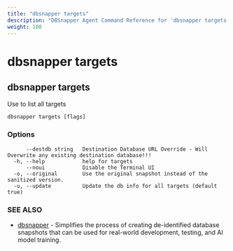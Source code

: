 ```yaml
---
title: "dbsnapper targets"
description: "DBSnapper Agent Command Reference for 'dbsnapper targets'"
weight: 100
---
```


# dbsnapper targets

## dbsnapper targets

Use to list all targets

```
dbsnapper targets [flags]
```

### Options

```
      --destdb string   Destination Database URL Override - Will Overwrite any existing destination database!!!
  -h, --help            help for targets
      --noui            Disable the Terminal UI
  -o, --original        Use the original snapshot instead of the sanitized version.
  -u, --update          Update the db info for all targets (default true)
```

### SEE ALSO

* [dbsnapper](dbsnapper.md)	 - Simplifies the process of creating de-identified database snapshots that can be used for real-world development, testing, and AI model training.

